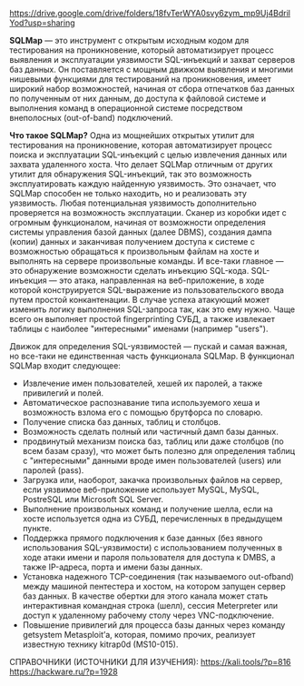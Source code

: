 https://drive.google.com/drive/folders/18fvTerWYA0svy6zym_mp9Uj4BdrilYod?usp=sharing

  **SQLMap** — это инструмент с открытым исходным кодом для тестирования на проникновение, который автоматизирует процесс выявления и эксплуатации уязвимости SQL-инъекций и захват серверов баз данных. Он поставляется с мощным движком выявления и многими нишевыми функциями для тестирований на проникновения, имеет широкий набор возможностей, начиная от сбора отпечатков баз данных по полученным от них данным, до доступа к файловой системе и выполнения команд в операционной системе посредством внеполосных (out-of-band) подключений.

  **Что такое SQLMap?** 
  Одна из мощнейших открытых утилит для тестирования на проникновение, которая автоматизирует процесс поиска и эксплуатации SQL-инъекций с целью извлечения данных или захвата удаленного хоста. Что делает SQLMap отличным от других утилит для обнаружения SQL-инъекций, так это возможность эксплуатировать каждую найденную уязвимость. Это означает, что SQLMap способен не только находить, но и реализовать эту уязвимость. Любая потенциальная уязвимость дополнительно проверяется на возможность эксплуатации. Сканер из коробки идет с огромным функционалом, начиная от возможности определения системы управления базой данных (далее DBMS), создания дампа (копии) данных и заканчивая получением доступа к системе с возможностью обращаться к произвольным файлам на хосте и выполнять на сервере произвольные команды. И все-таки главное — это обнаружение возможности сделать инъекцию SQL-кода. SQL-инъекция — это атака, направленная на веб-приложение, в ходе которой конструируется SQL-выражение из пользовательского ввода путем простой конкантенации. В случае успеха атакующий может изменить логику выполнения SQL-запроса так, как это ему нужно. Чаще всего он выполняет простой fingerprinting СУБД, а также извлекает таблицы с наиболее "интересными" именами (например "users").
  
Движок для определения SQL-уязвимостей — пускай и самая важная, но все-таки не единственная часть функционала SQLMap. В функционал SQLMap входит следующее:

  * Извлечение имен пользователей, хешей их паролей, а также привилегий и полей.
  * Автоматическое распознавание типа используемого хеша и возможность взлома его с помощью брутфорса по словарю.
  * Получение списка баз данных, таблиц и столбцов.
  * Возможность сделать полный или частичный дамп базы данных.
  * продвинутый механизм поиска баз, таблиц или даже столбцов (по всем базам сразу), что может быть полезно для определения таблиц с "интересными" данными вроде имен пользователей (users) или паролей (pass).
  * Загрузка или, наоборот, закачка произвольных файлов на сервер, если уязвимое веб-приложение использует MySQL, MySQL, PostreSQL или Microsoft SQL Server.
  * Выполнение произвольных команд и получение шелла, если на хосте используется одна из СУБД, перечисленных в предыдущем пункте.
  * Поддержка прямого подключения к базе данных (без явного использования SQL-уязвимости) с использованием полученных в ходе атаки имени и пароля пользователя для доступа к DMBS, а также IP-адреса, порта и имени базы данных.
  * Установка надежного TCP-соединения (так называемого out-ofband) между машиной пентестера и хостом, на котором запущен сервер баз данных. В качестве обертки для этого канала может стать интерактивная командная строка (шелл), сессия Meterpreter или доступ к удаленному рабочему столу через VNC-подключение.
  * Повышение привилегий для процесса базы данных через команду getsystem Metasploit’а, которая, помимо прочих, реализует известную технику kitrap0d (MS10-015).


СПРАВОЧНИКИ (ИСТОЧНИКИ ДЛЯ ИЗУЧЕНИЯ): https://kali.tools/?p=816 https://hackware.ru/?p=1928

